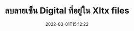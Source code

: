 ---
############################# Static ############################
layout: "auto-gen-signature"
date: 2022-03-01T15:12:22
draft: false
operation: Delete
signaturetype: Digital
fileformat: Xltx
productName: .NET
lang: th
productCode: net
otherformats: pdf doc docx docm dot dotx odt ott xls xlsx xlsm xlsb ods ots xltx xltm pptx pptm
breadcrumb: Put Digital signature on Xltx for C#

############################# Head ############################
head_title: "ลบลายเซ็น Digital จากไฟล์ Xltx ผ่าน C#"
head_description: "การลบลายเซ็น Digital เฉพาะจากเอกสาร Xltx ที่ลงนามแล้วอาจทำได้ง่ายๆ ด้วยรหัส .NET แบบสั้น"

############################# Header ############################
title: "ลบลายเซ็น Digital ที่อยู่ใน Xltx files"
description: "ลบลายเซ็น Digital ต่างๆ จากเอกสาร Xltx การลบลายเซ็น Digital ต้องใช้โค้ด C# อย่างง่าย"
bg_image: "https://cms.admin.containerize.com/templates/aspose/App_Themes/V3/images/bg/header1.png"
bg_overlay: false
button:
    enable: true

############################# SubMenu ############################
submenu:
    enable: true

    left:
        img_alt: "GroupDocs.Signature for .NET"
        image: "https://cms.admin.containerize.com/templates/groupdocs/images/product-logos/90x90-noborder/groupdocs-signature-net.png"
        product: "GroupDocs.Signature"
        platform: ".NET"



############################# About ############################
about:
    enable: true
    title: "รับข้อมูลเกี่ยวกับคุณสมบัติ API ของ GroupDocs.Signature for .NET"
    content: |
        [GroupDocs.Signature for .NET](https://products.groupdocs.com/signature/net/) API มีหลายวิธีในการประมวลผลเอกสารของคุณโดยใช้ลายเซ็นอิเล็กทรอนิกส์ ลายเซ็นดิจิทัล เช่น ข้อความ รูปภาพ ใบรับรองดิจิทัล บาร์โค้ด คิวอาร์โค้ด แสตมป์ หรือข้อมูลเมตา ลูกค้าสามารถเพิ่ม ลบ อัปเดต ตรวจสอบหรือค้นหาลายเซ็นดิจิทัลได้ที่ PDF, เอกสาร MS Word, สมุดงาน MS Excel, งานนำเสนอ MS PowerPoint, ไฟล์ Adobe Photoshop และรูปแบบรูปภาพต่างๆ มีคุณลักษณะและการตั้งค่าที่เป็นประโยชน์มากมาย
    

############################# Steps ############################
steps:
    enable: true
    title_left: "วิธีลบลายเซ็น Digital ออกจากเอกสาร Xltx ของคุณ"
    content_left: |
        [GroupDocs.Signature for .NET](https://products.groupdocs.com/signature/net/) มีคุณลักษณะที่เป็นประโยชน์สำหรับการล้างเอกสาร Xltx ของ Digital ลายเซ็นด้วยโค้ดไม่กี่บรรทัด
        
        * ขั้นแรก ยกตัวอย่างวัตถุ Signature ที่ส่งพาธไปยังเอกสารของคุณเป็นพารามิเตอร์ Constructor
        * จากนั้นสร้างวัตถุลายเซ็นที่เหมาะสมและตั้งค่าตัวระบุที่ไม่ซ้ำกัน
        * หลังจากนั้นให้เรียกใช้เมธอด Delete ผ่านวัตถุลายเซ็นซึ่งต้องถูกลบ
        * สุดท้าย ประมวลผลผลการดำเนินการ

    title_right: "ความต้องการของระบบ"
    content_right: |
        GroupDocs.Signature for .NET ได้รับการสนับสนุนบนแพลตฟอร์มและระบบปฏิบัติการหลักทั้งหมด ก่อนดำเนินการโค้ดด้านล่าง โปรดตรวจสอบให้แน่ใจว่าคุณได้ติดตั้งข้อกำหนดเบื้องต้นต่อไปนี้ไว้ในระบบของคุณแล้ว

        * ระบบปฏิบัติการ: Microsoft Windows, Linux, MacOS
        * สภาพแวดล้อมการพัฒนา: Microsoft Visual Studio, Xamarin, MonoDevelop
        * Frameworks: .NET Framework, .NET Standard, .NET Core, Mono
        * ดาวน์โหลด GroupDocs.Signature for .NET เวอร์ชันล่าสุดจาก [Nuget](https://www.nuget.org/packages/groupdocs.signature)
         
    code: |
        ```csharp    
                
        // Set up input Xltx file
        string filePath = "input.xltx";

        // Instantiate Signature for input file
        using (GroupDocs.Signature.Signature signature = new GroupDocs.Signature.Signature(filePath))
        {
                // Id of signature which is supposed to be deleted
                // such Id may be obtained as result of search operation
                string id = "a01e1940-997a-444b-89af-9309a2d559a5";

                // provide signature features to delete
                // set up particular signature id
                DigitalSignature signatureToDelete = new DigitalSignature(id);

                // delete signature
                bool deleteResult = signature.Delete(signatureToDelete);

                // process deletion result
                if (deleteResult)
                {
                    Console.WriteLine("Signature was deleted successfully!");
                }
        }
        ```

############################# Demos ############################
demos:
    enable: true
    title: "การลงนามด้วยลายเซ็น Digital การสาธิตสด"
    content: |
       เพิ่มลายเซ็นอิเล็กทรอนิกส์ต่างๆ ลงในไฟล์ Xltx โดยไปที่เว็บไซต์ [GroupDocs.Signature App](https://products.groupdocs.app/signature/family)          

############################# More Formats ############################
more_formats:
    enable: true
    title: "ลบลายเซ็น Digital ของคุณด้วย C#"
    content: |
        "การลบลายเซ็นอิเล็กทรอนิกส์ที่เพิ่มลงในรูปแบบเอกสารต่างๆ ลบลายเซ็นอย่างรวดเร็วโดยไม่ต้องใช้รหัสพิเศษ"
    format: 
       
       
back_to_top:
    enable: true
---